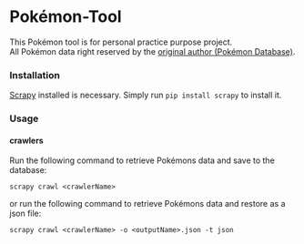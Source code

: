 # Pokémon-Tool

This Pokémon tool is for personal practice purpose project.<br/>
All Pokémon data right reserved by the [original author (Pokémon Database)](http://pokemondb.net/).

### Installation

[Scrapy](http://scrapy.org/) installed is necessary. Simply run `pip install scrapy` to install it.

### Usage

#### crawlers

Run the following command to retrieve Pokémons data and save to the database:
	
`scrapy crawl <crawlerName>`

or run the following command to retrieve Pokémons data and restore as a json file:
	
`scrapy crawl <crawlerName> -o <outputName>.json -t json`
